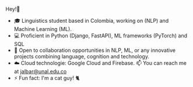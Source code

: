 Hey!👋

- 🎓 Linguistics student based in Colombia, working on (NLP) and Machine Learning (ML).
- 💻 Proficient in  Python (Django, FastAPI), ML frameworks (PyTorch) and SQL
- 👯 Open to collaboration opportunities in NLP, ML, or any innovative projects combining language, cognition and technology.
- ☁️ Cloud technologie: Google Cloud and Firebase.
📫 You can reach me at jalbar@unal.edu.co
- ⚡ Fun fact: I'm a cat guy! 🐈

